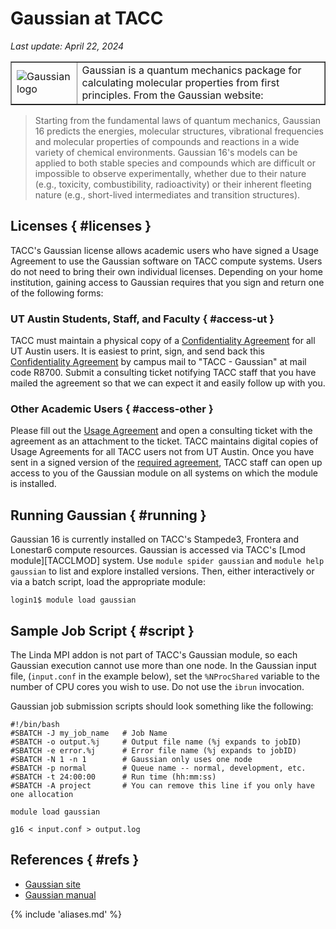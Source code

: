 # Gaussian at TACC
*Last update: April 22, 2024* 

<table cellspacing="5" cellpadding="5" border="1"><tr>
<td><img alt="Gaussian logo" src="../imgs/gaussian-logo.png"></td><td>Gaussian is a quantum mechanics package for calculating molecular properties from first principles. From the Gaussian website:</td></tr></table>

<blockquote>Starting from the fundamental laws of quantum mechanics, Gaussian 16 predicts the energies, molecular structures, vibrational frequencies and molecular properties of compounds and reactions in a wide variety of chemical environments. Gaussian 16's models can be applied to both stable species and compounds which are difficult or impossible to observe experimentally, whether due to their nature (e.g., toxicity, combustibility, radioactivity) or their inherent fleeting nature (e.g., short-lived intermediates and transition structures).
</blockquote>


## Licenses { #licenses }

TACC's Gaussian license allows academic users who have signed a Usage Agreement to use the Gaussian software on TACC compute systems. Users do not need to bring their own individual licenses.  Depending on your home institution, gaining access to Gaussian requires that you sign and return one of the following forms:

### UT Austin Students, Staff, and Faculty { #access-ut }

TACC must maintain a physical copy of a [Confidentiality Agreement](../taccdocs/UT_gaussian_confidentiality_agreement.pdf) for all UT Austin users.  It is easiest to print, sign, and send back this [Confidentiality Agreement](../taccdocs/UT_gaussian_confidentiality_agreement.pdf) by campus mail to "TACC - Gaussian" at mail code R8700.  Submit a consulting ticket notifying TACC staff that you have mailed the agreement so that we can expect it and easily follow up with you.


### Other Academic Users { #access-other }

Please fill out the [Usage Agreement](../taccdocs/UT_gaussian_user_agreement.pdf) and open a consulting ticket with the agreement as an attachment to the ticket.  TACC maintains digital copies of Usage Agreements for all TACC users not from UT Austin. Once you have sent in a signed version of the [required agreement](../taccdocs/UT_gaussian_user_agreement.pdf), TACC staff can open up access to you of the Gaussian module on all systems on which the module is installed.  


## Running Gaussian { #running }

Gaussian 16 is currently installed on TACC's Stampede3, Frontera and Lonestar6 compute resources. Gaussian is accessed via TACC's [Lmod module][TACCLMOD] system. Use `module spider gaussian` and `module help gaussian` to list and explore installed versions. Then, either interactively or via a batch script, load the appropriate module:

``` cmd-line
login1$ module load gaussian
```

## Sample Job Script { #script }

The Linda MPI addon is not part of TACC's Gaussian module, so each Gaussian execution cannot use more than one node. In the Gaussian input file, (`input.conf` in the example below), set the `%NProcShared` variable to the number of CPU cores you wish to use. Do not use the `ibrun` invocation. 

Gaussian job submission scripts should look something like the following: 

```job-script
#!/bin/bash
#SBATCH -J my_job_name   # Job Name
#SBATCH -o output.%j     # Output file name (%j expands to jobID)
#SBATCH -e error.%j      # Error file name (%j expands to jobID)
#SBATCH -N 1 -n 1        # Gaussian only uses one node
#SBATCH -p normal        # Queue name -- normal, development, etc.
#SBATCH -t 24:00:00      # Run time (hh:mm:ss)
#SBATCH -A project       # You can remove this line if you only have one allocation

module load gaussian

g16 < input.conf > output.log
```

## References { #refs }

* [Gaussian site](https://gaussian.com)
* [Gaussian manual](https://gaussian.com/man/)

{% include 'aliases.md' %}
